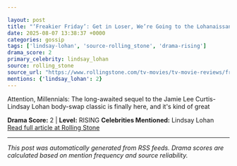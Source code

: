 ```yaml
---

layout: post
title: "‘Freakier Friday’: Get in Loser, We’re Going to the Lohanaissance""
date: 2025-08-07 13:38:37 +0000
categories: gossip
tags: ['lindsay-lohan', 'source-rolling_stone', 'drama-rising']
drama_score: 2
primary_celebrity: lindsay_lohan
source: rolling_stone
source_url: "https://www.rollingstone.com/tv-movies/tv-movie-reviews/freakier-friday-review-lindsay-lohan-1235400453/""
mentions: {'lindsay_lohan': 2}
---
```


Attention, Millennials: The long-awaited sequel to the Jamie Lee Curtis-Lindsay Lohan body-swap classic is finally here, and it's kind of great

**Drama Score:** 2 | **Level:** RISING **Celebrities Mentioned:** Lindsay Lohan [Read full article at Rolling Stone](https://www.rollingstone.com/tv-movies/tv-movie-reviews/freakier-friday-review-lindsay-lohan-1235400453/)

---

*This post was automatically generated from RSS feeds. Drama scores are calculated based on mention frequency and source reliability.*
